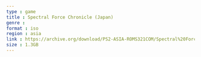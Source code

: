 ```yaml
---
type : game
title : Spectral Force Chronicle (Japan)
genre : 
format : iso
region : asia
link : https://archive.org/download/PS2-ASIA-ROMS321COM/Spectral%20Force%20Chronicle%20%28Japan%29.7z
size : 1.3GB
---
```


